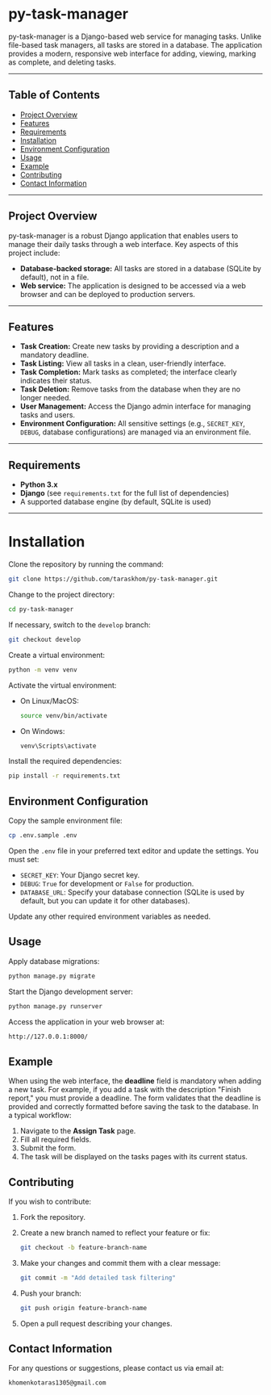 # py-task-manager

py-task-manager is a Django-based web service for managing tasks. Unlike file-based task managers, all tasks are stored in a database. The application provides a modern, responsive web interface for adding, viewing, marking as complete, and deleting tasks.

---

## Table of Contents
- [Project Overview](#project-overview)
- [Features](#features)
- [Requirements](#requirements)
- [Installation](#installation)
- [Environment Configuration](#environment-configuration)
- [Usage](#usage)
- [Example](#example)
- [Contributing](#contributing)
- [Contact Information](#contact-information)

---

## Project Overview
py-task-manager is a robust Django application that enables users to manage their daily tasks through a web interface. Key aspects of this project include:
- **Database-backed storage:** All tasks are stored in a database (SQLite by default), not in a file.
- **Web service:** The application is designed to be accessed via a web browser and can be deployed to production servers.

---

## Features
- **Task Creation:** Create new tasks by providing a description and a mandatory deadline.
- **Task Listing:** View all tasks in a clean, user-friendly interface.
- **Task Completion:** Mark tasks as completed; the interface clearly indicates their status.
- **Task Deletion:** Remove tasks from the database when they are no longer needed.
- **User Management:** Access the Django admin interface for managing tasks and users.
- **Environment Configuration:** All sensitive settings (e.g., `SECRET_KEY`, `DEBUG`, database configurations) are managed via an environment file.

---

## Requirements
- **Python 3.x**
- **Django** (see `requirements.txt` for the full list of dependencies)
- A supported database engine (by default, SQLite is used)

---

# Installation

Clone the repository by running the command:

```sh
git clone https://github.com/taraskhom/py-task-manager.git
```

Change to the project directory:

```sh
cd py-task-manager
```

If necessary, switch to the `develop` branch:

```sh
git checkout develop
```

Create a virtual environment:

```sh
python -m venv venv
```

Activate the virtual environment:

- On Linux/MacOS:

  ```sh
  source venv/bin/activate
  ```

- On Windows:

  ```sh
  venv\Scripts\activate
  ```

Install the required dependencies:

```sh
pip install -r requirements.txt
```

## Environment Configuration

Copy the sample environment file:

```sh
cp .env.sample .env
```

Open the `.env` file in your preferred text editor and update the settings. You must set:

- `SECRET_KEY`: Your Django secret key.
- `DEBUG`: `True` for development or `False` for production.
- `DATABASE_URL`: Specify your database connection (SQLite is used by default, but you can update it for other databases).

Update any other required environment variables as needed.

## Usage

Apply database migrations:

```sh
python manage.py migrate
```

Start the Django development server:

```sh
python manage.py runserver
```

Access the application in your web browser at:

```sh
http://127.0.0.1:8000/
```

## Example

When using the web interface, the **deadline** field is mandatory when adding a new task.
For example, if you add a task with the description "Finish report," you must provide a deadline.
The form validates that the deadline is provided and correctly formatted before saving the task to the database. In a typical workflow:

1. Navigate to the **Assign Task** page.
2. Fill all required fields.
3. Submit the form.
4. The task will be displayed on the tasks pages with its current status.

## Contributing

If you wish to contribute:

1. Fork the repository.
2. Create a new branch named to reflect your feature or fix:

   ```sh
   git checkout -b feature-branch-name
   ```

3. Make your changes and commit them with a clear message:

   ```sh
   git commit -m "Add detailed task filtering"
   ```

4. Push your branch:

   ```sh
   git push origin feature-branch-name
   ```

5. Open a pull request describing your changes.


## Contact Information

For any questions or suggestions, please contact us via email at:

```sh
khomenkotaras1305@gmail.com
```

